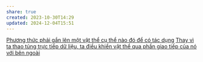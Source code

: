 ```yaml
---
share: true
created: 2023-10-30T14:29
updated: 2024-12-04T15:51
---
```

[Phương thức phải gắn lên một vật thể cụ thể nào đó để có tác dụng](./Ph%C6%B0%C6%A1ng%20th%E1%BB%A9c/Ph%C6%B0%C6%A1ng%20th%E1%BB%A9c%20ph%E1%BA%A3i%20g%E1%BA%AFn%20l%C3%AAn%20m%E1%BB%99t%20v%E1%BA%ADt%20th%E1%BB%83%20c%E1%BB%A5%20th%E1%BB%83%20n%C3%A0o%20%C4%91%C3%B3%20%C4%91%E1%BB%83%20c%C3%B3%20t%C3%A1c%20d%E1%BB%A5ng.md)
[Thay vì ta thao túng trực tiếp dữ liệu, ta điều khiển vật thể qua phần giao tiếp của nó với bên ngoài](./Thay%20v%C3%AC%20ta%20thao%20t%C3%BAng%20tr%E1%BB%B1c%20ti%E1%BA%BFp%20d%E1%BB%AF%20li%E1%BB%87u,%20ta%20%C4%91i%E1%BB%81u%20khi%E1%BB%83n%20v%E1%BA%ADt%20th%E1%BB%83%20qua%20ph%E1%BA%A7n%20giao%20ti%E1%BA%BFp%20c%E1%BB%A7a%20n%C3%B3%20v%E1%BB%9Bi%20b%C3%AAn%20ngo%C3%A0i.md) 
